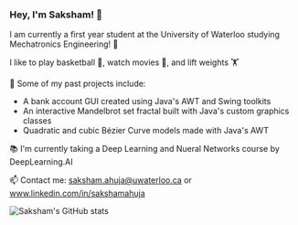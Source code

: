 ### Hey, I'm Saksham! 👋

<!--
**ahujas7/ahujas7** is a ✨ _special_ ✨ repository because its `README.md` (this file) appears on your GitHub profile.

Here are some ideas to get you started:

- 🔭 Some of my past projects include:  
- 🌱 I’m currently learning ...
- 👯 I’m looking to collaborate on ...
- 🤔 I’m looking for help with ...
- 💬 Ask me about ...
- 📫 How to reach me: ...
- 😄 Pronouns: ...
- ⚡ Fun fact: ...
-->

I am currently a first year student at the University of Waterloo studying Mechatronics Engineering! 🤖

I like to play basketball 🏀, watch movies 🎥, and lift weights 🏋️

🔭 Some of my past projects include: 
  - A bank account GUI created using Java's AWT and Swing toolkits 
  - An interactive Mandelbrot set fractal built with Java's custom graphics classes 
  - Quadratic and cubic Bézier Curve models made with Java's AWT 

📚 I'm currently taking a Deep Learning and Nueral Networks course by DeepLearning.AI

📫 Contact me: saksham.ahuja@uwaterloo.ca or www.linkedin.com/in/sakshamahuja

![Saksham's GitHub stats](https://github-readme-stats.vercel.app/api?username=ahujas7&count_private=true&show_icons=true&hide=stars,issues,contribs&theme=midnight-purple)

